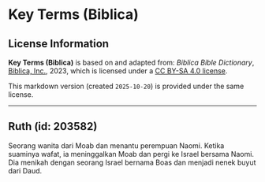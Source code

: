 # Key Terms (Biblica)

## License Information

**Key Terms (Biblica)** is based on and adapted from: _Biblica Bible Dictionary_, [Biblica, Inc.](https://www.biblica.com/), 2023, which is licensed under a [CC BY-SA 4.0 license](https://creativecommons.org/licenses/by-sa/4.0/legalcode.en).

This markdown version (created `2025-10-20`) is provided under the same license.



--------------------------------

## Ruth (id: 203582)

Seorang wanita dari Moab dan menantu perempuan Naomi. Ketika suaminya wafat, ia meninggalkan Moab dan pergi ke Israel bersama Naomi. Dia menikah dengan seorang Israel bernama Boas dan menjadi nenek buyut dari Daud.


